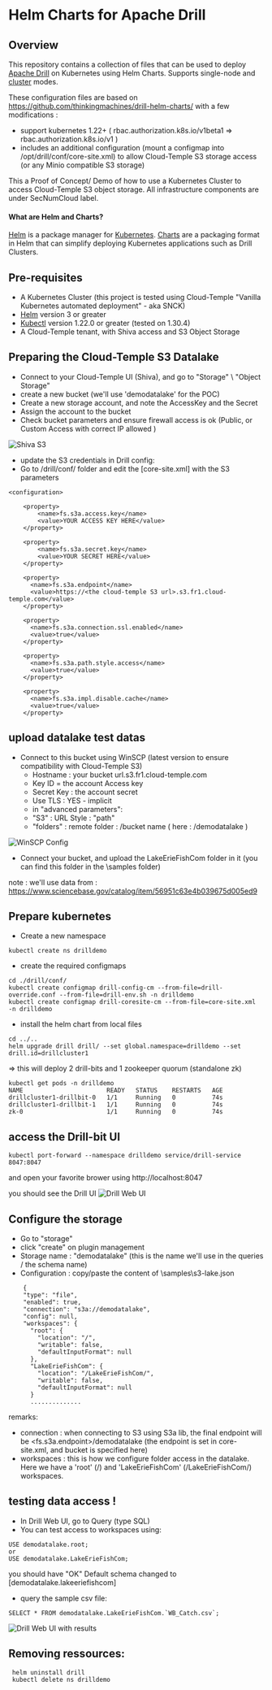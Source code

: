 # Helm Charts for Apache Drill

## Overview
This repository contains a collection of files that can be used to deploy [Apache Drill](http://drill.apache.org/) on Kubernetes using Helm Charts. Supports single-node and [cluster](http://drill.apache.org/docs/installing-drill-in-distributed-mode/) modes.

These configuration files are based on https://github.com/thinkingmachines/drill-helm-charts/
with a few modifications :
- support kubernetes 1.22+ ( rbac.authorization.k8s.io/v1beta1 => rbac.authorization.k8s.io/v1 )
- includes an additional configuration (mount a configmap into /opt/drill/conf/core-site.xml) to allow Cloud-Temple S3 storage access (or any Minio compatible S3 storage)


This a Proof of Concept/ Demo of how to use a Kubernetes Cluster to access Cloud-Temple S3 object storage.
All infrastructure components are under SecNumCloud label.


#### What are Helm and Charts?
[Helm](https://helm.sh/) is a package manager for [Kubernetes](https://kubernetes.io/). [Charts](https://helm.sh/docs/topics/charts/) are a packaging format in Helm that can simplify deploying Kubernetes applications such as Drill Clusters.

## Pre-requisites

- A Kubernetes Cluster (this project is tested using Cloud-Temple "Vanilla Kubernetes automated deployment" - aka SNCK)
- [Helm](https://github.com/helm/helm#install) version 3 or greater
- [Kubectl](https://kubernetes.io/docs/tasks/tools/install-kubectl/) version 1.22.0 or greater (tested on 1.30.4)
- A Cloud-Temple tenant, with Shiva access and S3 Object Storage


## Preparing the Cloud-Temple S3 Datalake

- Connect to your Cloud-Temple UI (Shiva), and go to "Storage" \ "Object Storage"
- create a new bucket (we'll use 'demodatalake' for the POC)
- Create a new storage account, and note the AccessKey and the Secret
- Assign the account to the bucket
- Check bucket parameters and ensure firewall access is ok (Public, or Custom Access with correct IP allowed )

![Shiva S3](docs/images/shivas3.png)

- update the S3 credentials in Drill config:
- Go to /drill/conf/ folder and edit the [core-site.xml] with the S3 parameters
```
<configuration>

    <property>
        <name>fs.s3a.access.key</name>
        <value>YOUR ACCESS KEY HERE</value>
    </property>

    <property>
        <name>fs.s3a.secret.key</name>
        <value>YOUR SECRET HERE</value>
    </property>

    <property>
      <name>fs.s3a.endpoint</name>
      <value>https://<the cloud-temple S3 url>.s3.fr1.cloud-temple.com</value>
    </property>

    <property>
      <name>fs.s3a.connection.ssl.enabled</name>
      <value>true</value>
    </property>

    <property>
      <name>fs.s3a.path.style.access</name>
      <value>true</value>
    </property>

    <property>
      <name>fs.s3a.impl.disable.cache</name>
      <value>true</value>
    </property>
```
</configuration>


## upload datalake test datas

- Connect to this bucket using WinSCP (latest version to ensure compatibility with Cloud-Temple S3)
  - Hostname : your bucket url.s3.fr1.cloud-temple.com
  - Key ID = the account Access key
  - Secret Key : the account secret
  - Use TLS : YES - implicit
  - in "advanced parameters":
  - "S3" : URL Style : "path"
  - "folders" : remote folder : /bucket name   ( here : /demodatalake  )

![WinSCP Config](docs/images/winscp.png)

- Connect your bucket, and upload the LakeErieFishCom folder in it (you can find this folder in the \samples folder)

note : we'll use data from : https://www.sciencebase.gov/catalog/item/56951c63e4b039675d005ed9


## Prepare kubernetes

- Create a new namespace
```
kubectl create ns drilldemo
```
- create the required configmaps
```
cd ./drill/conf/
kubectl create configmap drill-config-cm --from-file=drill-override.conf --from-file=drill-env.sh -n drilldemo
kubectl create configmap drill-coresite-cm --from-file=core-site.xml  -n drilldemo
```
- install the helm chart from local files
```
cd ../..
helm upgrade drill drill/ --set global.namespace=drilldemo --set drill.id=drillcluster1
```

=> this will deploy 2 drill-bits and 1 zookeeper quorum (standalone zk)
```
kubectl get pods -n drilldemo
NAME                       READY   STATUS    RESTARTS   AGE
drillcluster1-drillbit-0   1/1     Running   0          74s
drillcluster1-drillbit-1   1/1     Running   0          74s
zk-0                       1/1     Running   0          74s
```

## access the Drill-bit UI
```
kubectl port-forward --namespace drilldemo service/drill-service 8047:8047
```
and open your favorite brower using http://localhost:8047

you should see the Drill UI ![Drill Web UI](docs/images/drillui.png)


## Configure the storage

- Go to "storage"
- click "create" on plugin management
- Storage name : "demodatalake" (this is the name we'll use in the queries / the schema name)
- Configuration : copy/paste the content of \samples\s3-lake.json
```
    {
    "type": "file",
    "enabled": true,
    "connection": "s3a://demodatalake",
    "config": null,
    "workspaces": {
      "root": {
        "location": "/",
        "writable": false,
        "defaultInputFormat": null
      },
      "LakeErieFishCom": {
        "location": "/LakeErieFishCom/",
        "writable": false,
        "defaultInputFormat": null
      }
      ..............
```

remarks:
- connection : when connecting to S3 using S3a lib, the final endpoint will be <fs.s3a.endpoint>/demodatalake (the endpoint is set in core-site.xml, and bucket is specified here)
- workspaces : this is how we configure folder access in the datalake. Here we have a 'root' (/) and 'LakeErieFishCom' (/LakeErieFishCom/) workspaces.

## testing data access !
- In Drill Web UI, go to Query (type SQL)
- You can test access to workspaces using:
```
USE demodatalake.root;
or
USE demodatalake.LakeErieFishCom;
```
you should have "OK" Default schema changed to [demodatalake.lakeeriefishcom]


- query the sample csv file:
```
SELECT * FROM demodatalake.LakeErieFishCom.`WB_Catch.csv`;
```
![Drill Web UI with results](docs/images/sqlquery.png)

## Removing ressources:
```
 helm uninstall drill 
 kubectl delete ns drilldemo
```
